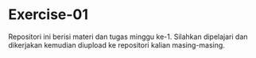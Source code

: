 # Exercise-01
Repositori ini berisi materi dan tugas minggu ke-1. Silahkan dipelajari dan dikerjakan kemudian diupload ke repositori kalian masing-masing. 
